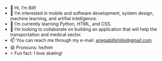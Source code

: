 - 👋 Hi, I’m Bill!
- 👀 I’m interested in mobile and software development, system design, machine learning, and artifial intelligence.
- 🌱 I’m currently learning Python, HTML, and CSS.
- 💞️ I’m looking to collaborate on building an application that will help the transportation and medical sector.
- 📫 You can reach me through my e-mail: ariegabillphilip@gmail.com
- 😄 Pronouns: he/him
- ⚡ Fun fact: I love skating!

<!---
bpariega/bpariega is a ✨ special ✨ repository because its `README.md` (this file) appears on your GitHub profile.
You can click the Preview link to take a look at your changes.
--->
